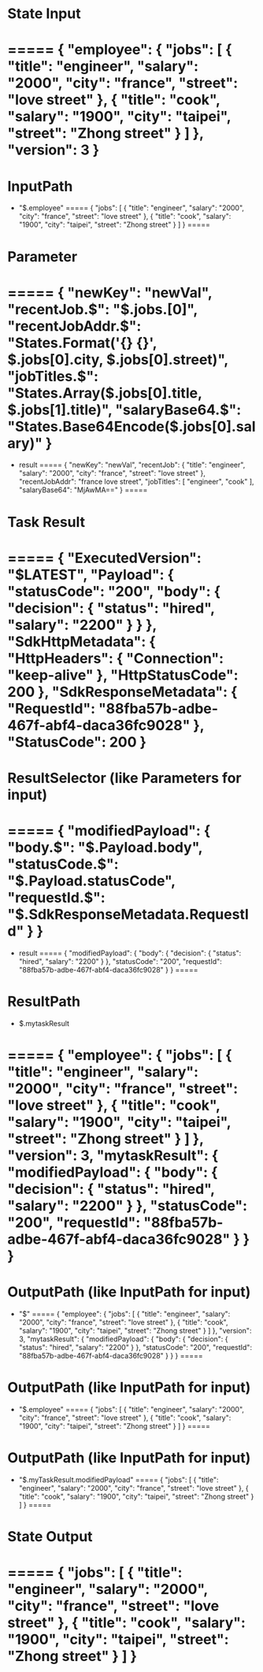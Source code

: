 
# State Input
=====
{
  "employee": {
    "jobs": [
      {
        "title": "engineer",
        "salary": "2000",
        "city": "france",
        "street": "love street"
      },
      {
        "title": "cook",
        "salary": "1900",
        "city": "taipei",
        "street": "Zhong street"
      }
    ]
  },
  "version": 3
}
===== 

# InputPath
 - "$.employee"
=====
{
  "jobs": [
    {
      "title": "engineer",
      "salary": "2000",
      "city": "france",
      "street": "love street"
    },
    {
      "title": "cook",
      "salary": "1900",
      "city": "taipei",
      "street": "Zhong street"
    }
  ]
}
=====

# Parameter 
===== 
{
  "newKey": "newVal",
  "recentJob.$": "$.jobs.[0]",
  "recentJobAddr.$": "States.Format('{} {}', $.jobs[0].city, $.jobs[0].street)",
  "jobTitles.$": "States.Array($.jobs[0].title, $.jobs[1].title)",
  "salaryBase64.$": "States.Base64Encode($.jobs[0].salary)"
}
====

- result
=====
{
  "newKey": "newVal",
  "recentJob": {
    "title": "engineer",
    "salary": "2000",
    "city": "france",
    "street": "love street"
  },
  "recentJobAddr": "france love street",
  "jobTitles": [
    "engineer",
    "cook"
  ],
  "salaryBase64": "MjAwMA=="
}
=====

# Task Result 

===== 
{
  "ExecutedVersion": "$LATEST",
  "Payload": {
    "statusCode": "200",
    "body": {
      "decision": {
        "status": "hired",
        "salary": "2200"
      }
    }
  },
  "SdkHttpMetadata": {
    "HttpHeaders": {
      "Connection": "keep-alive"
    },
    "HttpStatusCode": 200
  },
  "SdkResponseMetadata": {
    "RequestId": "88fba57b-adbe-467f-abf4-daca36fc9028"
  },
  "StatusCode": 200
}  
=====

# ResultSelector (like Parameters for input)
=====
{
  "modifiedPayload": {
    "body.$": "$.Payload.body",
    "statusCode.$": "$.Payload.statusCode",
    "requestId.$": "$.SdkResponseMetadata.RequestId"
  }
}
===== 

- result
=====
{
  "modifiedPayload": {
    "body": {
      "decision": {
        "status": "hired",
        "salary": "2200"
      }
    },
    "statusCode": "200",
    "requestId": "88fba57b-adbe-467f-abf4-daca36fc9028"
  }
}
=====

# ResultPath 
 - $.mytaskResult

=====
{
  "employee": {
    "jobs": [
      {
        "title": "engineer",
        "salary": "2000",
        "city": "france",
        "street": "love street"
      },
      {
        "title": "cook",
        "salary": "1900",
        "city": "taipei",
        "street": "Zhong street"
      }
    ]
  },
  "version": 3,
  "mytaskResult": {
    "modifiedPayload": {
      "body": {
        "decision": {
          "status": "hired",
          "salary": "2200"
        }
      },
      "statusCode": "200",
      "requestId": "88fba57b-adbe-467f-abf4-daca36fc9028"
    }
  }
}
=====

# OutputPath (like InputPath for input)
 - "$"
=====
{
  "employee": {
    "jobs": [
      {
        "title": "engineer",
        "salary": "2000",
        "city": "france",
        "street": "love street"
      },
      {
        "title": "cook",
        "salary": "1900",
        "city": "taipei",
        "street": "Zhong street"
      }
    ]
  },
  "version": 3,
  "mytaskResult": {
    "modifiedPayload": {
      "body": {
        "decision": {
          "status": "hired",
          "salary": "2200"
        }
      },
      "statusCode": "200",
      "requestId": "88fba57b-adbe-467f-abf4-daca36fc9028"
    }
  }
}
=====

# OutputPath (like InputPath for input)
 - "$.employee"
=====
{
  "jobs": [
    {
      "title": "engineer",
      "salary": "2000",
      "city": "france",
      "street": "love street"
    },
    {
      "title": "cook",
      "salary": "1900",
      "city": "taipei",
      "street": "Zhong street"
    }
  ]
}
=====

# OutputPath (like InputPath for input)
 - "$.myTaskResult.modifiedPayload"
=====
{
  "jobs": [
    {
      "title": "engineer",
      "salary": "2000",
      "city": "france",
      "street": "love street"
    },
    {
      "title": "cook",
      "salary": "1900",
      "city": "taipei",
      "street": "Zhong street"
    }
  ]
}
=====

# State Output
=====
{
  "jobs": [
    {
      "title": "engineer",
      "salary": "2000",
      "city": "france",
      "street": "love street"
    },
    {
      "title": "cook",
      "salary": "1900",
      "city": "taipei",
      "street": "Zhong street"
    }
  ]
}
=====
